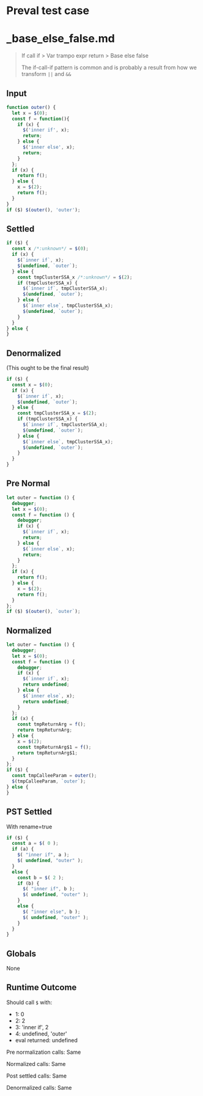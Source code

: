 # Preval test case

# _base_else_false.md

> If call if > Var trampo expr return > Base else false
>
> The if-call-if pattern is common and is probably a result from how we transform `||` and `&&`

## Input

`````js filename=intro
function outer() {
  let x = $(0);
  const f = function(){
    if (x) {
      $('inner if', x);
      return;
    } else {
      $('inner else', x);
      return;
    }
  };
  if (x) {
    return f();
  } else {
    x = $(2);
    return f();
  }
}
if ($) $(outer(), 'outer');
`````

## Settled


`````js filename=intro
if ($) {
  const x /*:unknown*/ = $(0);
  if (x) {
    $(`inner if`, x);
    $(undefined, `outer`);
  } else {
    const tmpClusterSSA_x /*:unknown*/ = $(2);
    if (tmpClusterSSA_x) {
      $(`inner if`, tmpClusterSSA_x);
      $(undefined, `outer`);
    } else {
      $(`inner else`, tmpClusterSSA_x);
      $(undefined, `outer`);
    }
  }
} else {
}
`````

## Denormalized
(This ought to be the final result)

`````js filename=intro
if ($) {
  const x = $(0);
  if (x) {
    $(`inner if`, x);
    $(undefined, `outer`);
  } else {
    const tmpClusterSSA_x = $(2);
    if (tmpClusterSSA_x) {
      $(`inner if`, tmpClusterSSA_x);
      $(undefined, `outer`);
    } else {
      $(`inner else`, tmpClusterSSA_x);
      $(undefined, `outer`);
    }
  }
}
`````

## Pre Normal


`````js filename=intro
let outer = function () {
  debugger;
  let x = $(0);
  const f = function () {
    debugger;
    if (x) {
      $(`inner if`, x);
      return;
    } else {
      $(`inner else`, x);
      return;
    }
  };
  if (x) {
    return f();
  } else {
    x = $(2);
    return f();
  }
};
if ($) $(outer(), `outer`);
`````

## Normalized


`````js filename=intro
let outer = function () {
  debugger;
  let x = $(0);
  const f = function () {
    debugger;
    if (x) {
      $(`inner if`, x);
      return undefined;
    } else {
      $(`inner else`, x);
      return undefined;
    }
  };
  if (x) {
    const tmpReturnArg = f();
    return tmpReturnArg;
  } else {
    x = $(2);
    const tmpReturnArg$1 = f();
    return tmpReturnArg$1;
  }
};
if ($) {
  const tmpCalleeParam = outer();
  $(tmpCalleeParam, `outer`);
} else {
}
`````

## PST Settled
With rename=true

`````js filename=intro
if ($) {
  const a = $( 0 );
  if (a) {
    $( "inner if", a );
    $( undefined, "outer" );
  }
  else {
    const b = $( 2 );
    if (b) {
      $( "inner if", b );
      $( undefined, "outer" );
    }
    else {
      $( "inner else", b );
      $( undefined, "outer" );
    }
  }
}
`````

## Globals

None

## Runtime Outcome

Should call `$` with:
 - 1: 0
 - 2: 2
 - 3: 'inner if', 2
 - 4: undefined, 'outer'
 - eval returned: undefined

Pre normalization calls: Same

Normalized calls: Same

Post settled calls: Same

Denormalized calls: Same
